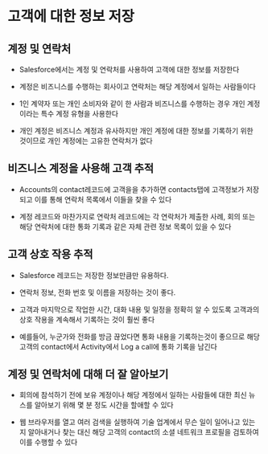 # 고객에 대한 정보 저장

## 계정 및 연락처

 - Salesforce에서는 계정 및 연락처를 사용하여 고객에 대한 정보를 저장한다

 - 계정은 비즈니스를 수행하는 회사이고 연락처는 해당 계정에서 일하는 사람들이다

 - 1인 계약자 또는 개인 소비자와 같이 한 사람과 비즈니스를 수행하는 경우 개인 계정이라는 특수 계정 유형을 사용한다

 - 개인 계정은 비즈니스 계정과 유사하지만 개인 계정에 대한 정보를 기록하기 위한 것이므로 개인 계정에는 고유한 연락처가 없다

## 비즈니스 계정을 사용해 고객 추적

 - Accounts의 contact레코드에 고객을을 추가하면 contacts탭에 고객정보가 저장되고 이를 통해 연락처 목록에서 이들을 찾을 수 있다

 - 계정 레코드와 마찬가지로 연락처 레코드에는 각 연락처가 제출한 사례, 회의 또는 해당 연락처에 대한 통화 기록과 같은 자체 관련 정보 목록이 있을 수 있다

## 고객 상호 작용 추적

 - Salesforce 레코드는 저장한 정보만큼만 유용하다.

 - 연락처 정보, 전화 번호 및 이름을 저장하는 것이 좋다. 

 - 고객과 마지막으로 작업한 시간, 대화 내용 및 일정을 정확히 알 수 있도록 고객과의 상호 작용을 계속해서 기록하는 것이 훨씬 좋다

 - 예를들어, 누군가와 전화를 방금 끊었다면 통화 내용을 기록하는것이 좋으므로 해당 고객의 contact에서 Activity에서 Log a call에 통화 기록을 남긴다

## 계정 및 연락처에 대해 더 잘 알아보기

 - 회의에 참석하기 전에 보유 계정이나 해당 계정에서 일하는 사람들에 대한 최신 뉴스를 알아보기 위해 몇 분 정도 시간을 할애할 수 있다

 - 웹 브라우저를 열고 여러 검색을 실행하여 기술 업계에서 무슨 일이 일어나고 있는지 알아내거나 찾는 대신 해당 고객의 contact의 소셜 네트워크 프로필을 검토하여 이를 수행할 수 있다
